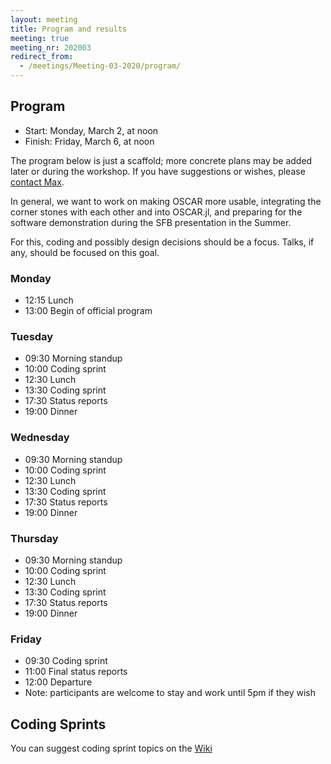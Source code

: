 ```yaml
---
layout: meeting
title: Program and results
meeting: true
meeting_nr: 202003
redirect_from:
  - /meetings/Meeting-03-2020/program/
---
```


## Program
* Start: Monday, March 2, at noon
* Finish: Friday, March 6, at noon

<!--
We will start with talks about data structures on Tuesday. Wednesday to Friday are reserved for
coding and short discussions when necessary.
-->

The program below is just a scaffold; more concrete plans
may be added later or during the workshop. If you have suggestions or wishes,
please [contact Max](mailto:max.horn@uni-siegen.de).

In general, we want to work on making OSCAR more usable, integrating
the corner stones with each other and into OSCAR.jl, and preparing
for the software demonstration during the SFB presentation in the Summer.

For this, coding and possibly design decisions should be a focus. Talks,
if any, should be focused on this goal.


### Monday

- 12:15 Lunch
- 13:00 Begin of official program

### Tuesday

- 09:30 Morning standup
- 10:00 Coding sprint
- 12:30 Lunch
- 13:30 Coding sprint
- 17:30 Status reports
- 19:00 Dinner

### Wednesday

- 09:30 Morning standup
- 10:00 Coding sprint
- 12:30 Lunch
- 13:30 Coding sprint
- 17:30 Status reports
- 19:00 Dinner

### Thursday

- 09:30 Morning standup
- 10:00 Coding sprint
- 12:30 Lunch
- 13:30 Coding sprint
- 17:30 Status reports
- 19:00 Dinner

### Friday

* 09:30 Coding sprint
* 11:00 Final status reports
* 12:00 Departure
* Note: participants are welcome to stay and work until 5pm if they wish

## Coding Sprints

You can suggest coding sprint topics on the [Wiki](https://github.com/oscar-system/Oscar.jl/wiki/Coding-Sprints----Towards-OSCAR-1.0-(June-'19))
